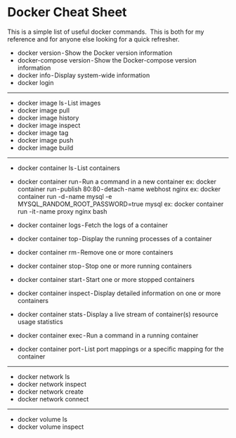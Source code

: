 # Docker Cheat Sheet

This is a simple list of useful docker commands. 
This is both for my reference and for anyone else looking for a quick refresher.

* docker version - Show the Docker version information
* docker-compose version - Show the Docker-compose version information
* docker info - Display system-wide information
* docker login

---

* docker image ls - List images
* docker image pull
* docker image history
* docker image inspect
* docker image tag
* docker image push
* docker image build

---

* docker container ls - List containers
* docker container run - Run a command in a new container
ex: docker container run - publish 80:80 - detach - name webhost nginx
ex: docker container run -d - name mysql -e MYSQL_RANDOM_ROOT_PASSWORD=true mysql
ex: docker container run -it - name proxy nginx bash

* docker container logs - Fetch the logs of a container
* docker container top - Display the running processes of a container
* docker container rm - Remove one or more containers
* docker container stop - Stop one or more running containers
* docker container start - Start one or more stopped containers
* docker container inspect - Display detailed information on one or more containers
* docker container stats - Display a live stream of container(s) resource usage statistics
* docker container exec - Run a command in a running container
* docker container port - List port mappings or a specific mapping for the container

---

* docker network ls
* docker network inspect
* docker network create
* docker network connect

---

* docker volume ls
* docker volume inspect
